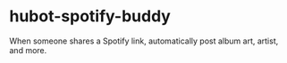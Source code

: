 # hubot-spotify-buddy
When someone shares a Spotify link, automatically post album art, artist, and more.
